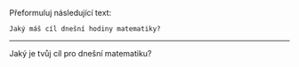 Přeformuluj následující text:

```
Jaký máš cíl dnešní hodiny matematiky?
```

---

<!-- chatcmpl-749VaySJrmokWFjvl7xzp4sbz6EbJ -->

Jaký je tvůj cíl pro dnešní matematiku?
